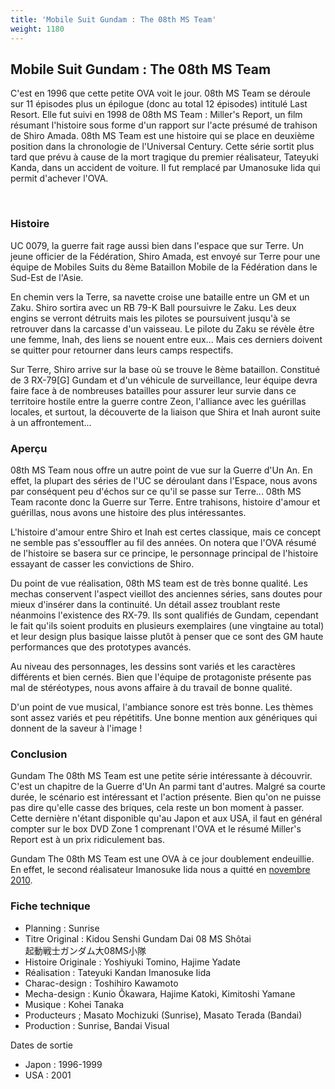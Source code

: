 ```yaml
---
title: 'Mobile Suit Gundam : The 08th MS Team'
weight: 1180
---
```


Mobile Suit Gundam : The 08th MS Team
-------------------------------------


C'est en 1996 que cette petite OVA voit le jour. 08th MS Team se déroule sur 11 épisodes plus un épilogue (donc au total 12 épisodes) intitulé Last Resort. Elle fut suivi en 1998 de 08th MS Team : Miller's Report, un film résumant l'histoire sous forme d'un rapport sur l'acte présumé de trahison de Shiro Amada. 08th MS Team est une histoire qui se place en deuxième position dans la chronologie de l'Universal Century. Cette série sortit plus tard que prévu à cause de la mort tragique du premier réalisateur, Tateyuki Kanda, dans un accident de voiture. Il fut remplacé par Umanosuke Iida qui permit d'achever l'OVA.


 


### Histoire


UC 0079, la guerre fait rage aussi bien dans l'espace que sur Terre. Un jeune officier de la Fédération, Shiro Amada, est envoyé sur Terre pour une équipe de Mobiles Suits du 8ème Bataillon Mobile de la Fédération dans le Sud-Est de l'Asie.


En chemin vers la Terre, sa navette croise une bataille entre un GM et un Zaku. Shiro sortira avec un RB 79-K Ball poursuivre le Zaku. Les deux engins se verront détruits mais les pilotes se poursuivent jusqu'à se retrouver dans la carcasse d'un vaisseau. Le pilote du Zaku se révèle être une femme, Inah, des liens se nouent entre eux... Mais ces derniers doivent se quitter pour retourner dans leurs camps respectifs.


Sur Terre, Shiro arrive sur la base où se trouve le 8ème bataillon. Constitué de 3 RX-79[G] Gundam et d'un véhicule de surveillance, leur équipe devra faire face à de nombreuses batailles pour assurer leur survie dans ce territoire hostile entre la guerre contre Zeon, l'alliance avec les guérillas locales, et surtout, la découverte de la liaison que Shira et Inah auront suite à un affrontement...


### Aperçu



08th MS Team nous offre un autre point de vue sur la Guerre d'Un An. En effet, la plupart des séries de l'UC se déroulant dans l'Espace, nous avons par conséquent peu d'échos sur ce qu'il se passe sur Terre... 08th MS Team raconte donc la Guerre sur Terre. Entre trahisons, histoire d'amour et guérillas, nous avons une histoire des plus intéressantes.


L'histoire d'amour entre Shiro et Inah est certes classique, mais ce concept ne semble pas s'essouffler au fil des années. On notera que l'OVA résumé de l'histoire se basera sur ce principe, le personnage principal de l'histoire essayant de casser les convictions de Shiro.


Du point de vue réalisation, 08th MS team est de très bonne qualité. Les mechas conservent l'aspect vieillot des anciennes séries, sans doutes pour mieux d'insérer dans la continuité. Un détail assez troublant reste néanmoins l'existence des RX-79. Ils sont qualifiés de Gundam, cependant le fait qu'ils soient produits en plusieurs exemplaires (une vingtaine au total) et leur design plus basique laisse plutôt à penser que ce sont des GM haute performances que des prototypes avancés.


Au niveau des personnages, les dessins sont variés et les caractères différents et bien cernés. Bien que l'équipe de protagoniste présente pas mal de stéréotypes, nous avons affaire à du travail de bonne qualité.


D'un point de vue musical, l'ambiance sonore est très bonne. Les thèmes sont assez variés et peu répétitifs. Une bonne mention aux génériques qui donnent de la saveur à l'image !



### Conclusion


Gundam The 08th MS Team est une petite série intéressante à découvrir. C'est un chapitre de la Guerre d'Un An parmi tant d'autres. Malgré sa courte durée, le scénario est intéressant et l'action présente. Bien qu'on ne puisse pas dire qu'elle casse des briques, cela reste un bon moment à passer. Cette dernière n'étant disponible qu'au Japon et aux USA, il faut en général compter sur le box DVD Zone 1 comprenant l'OVA et le résumé Miller's Report est à un prix ridiculement bas.


Gundam The 08th MS Team est une OVA à ce jour doublement endeuillie. En effet, le second réalisateur Imanosuke Iida nous a quitté en [novembre 2010](http://actu.gundam-france.com/2010/11/27/deces-du-realisateur-umanosuke-iida/).


### Fiche technique


* Planning : Sunrise
* Titre Original : Kidou Senshi Gundam Dai 08 MS Shôtai  
 起動戦士ガンダム大08MS小隊
* Histoire Originale : Yoshiyuki Tomino, Hajime Yadate
* Réalisation : Tateyuki Kandan Imanosuke Iida
* Charac-design : Toshihiro Kawamoto
* Mecha-design : Kunio Ôkawara, Hajime Katoki, Kimitoshi Yamane
* Musique : Kohei Tanaka
* Producteurs ; Masato Mochizuki (Sunrise), Masato Terada (Bandai)
* Production : Sunrise, Bandai Visual


Dates de sortie


* Japon : 1996-1999
* USA : 2001
